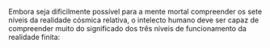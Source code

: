 ﻿Embora seja dificilmente possível para a mente mortal compreender os sete níveis da realidade cósmica relativa, o intelecto humano deve ser capaz de compreender muito do significado dos três níveis de funcionamento da realidade finita: